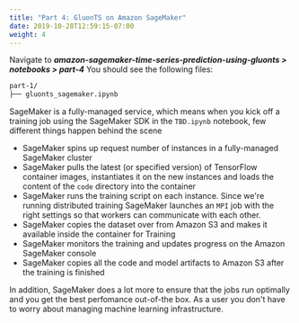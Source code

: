 ```yaml
---
title: "Part 4: GluonTS on Amazon SageMaker"
date: 2019-10-28T12:59:15-07:00
weight: 4
---
```

Navigate to
***amazon-sagemaker-time-series-prediction-using-gluonts > notebooks > part-4***
You should see the following files:

```bash
part-1/
├── gluonts_sagemaker.ipynb
```

SageMaker is a fully-managed service, which means when you kick off a training job using the SageMaker SDK in the `TBD.ipynb` notebook, few different things happen behind the scene

* SageMaker spins up request number of instances in a fully-managed SageMaker cluster
* SageMaker pulls the latest (or specified version) of TensorFlow container images, instantiates it on the new instances and loads the content of the `code` directory into the container
* SageMaker runs the training script on each instance. Since we're running distributed training SageMaker launches an `MPI` job with the right settings so that workers can communicate with each other.
* SageMaker copies the dataset over from Amazon S3 and makes it available inside the container for Training
* SageMaker monitors the training and updates progress on the Amazon SageMaker console
* SageMaker copies all the code and model artifacts to Amazon S3 after the training is finished

In addition, SageMaker does a lot more to ensure that the jobs run optimally and you get the best perfomance out-of-the box. As a user you don't have to worry about managing machine learning infrastructure.
